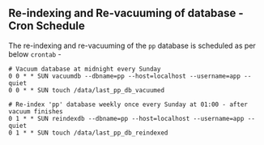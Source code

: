 ## Re-indexing and Re-vacuuming of database - Cron Schedule

The re-indexing and re-vacuuming of the `pp` database is scheduled as per below `crontab` - 

```shell
# Vacuum database at midnight every Sunday
0 0 * * SUN vacuumdb --dbname=pp --host=localhost --username=app --quiet
0 0 * * SUN touch /data/last_pp_db_vacuumed

# Re-index 'pp' database weekly once every Sunday at 01:00 - after vacuum finishes
0 1 * * SUN reindexdb --dbname=pp --host=localhost --username=app --quiet
0 1 * * SUN touch /data/last_pp_db_reindexed
```
